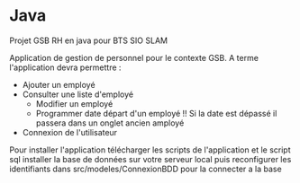 # Java
Projet GSB RH en java pour BTS SIO SLAM

Application de gestion de personnel pour le contexte GSB.
A terme l'application devra permettre :
  - Ajouter un employé
  - Consulter une liste d'employé
    - Modifier un employé
    - Programmer date départ d'un employé !! Si la date est dépassé il passera dans un onglet ancien amployé
  - Connexion de l'utilisateur
   
Pour installer l'application télécharger les scripts de l'application et le script sql
installer la base de données sur votre serveur local
puis reconfigurer les identifiants dans src/modeles/ConnexionBDD pour la connecter a la base
